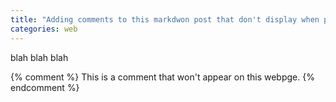 ```yaml
---
title: "Adding comments to this markdwon post that don't display when published as a webpage"
categories: web
---
```


blah blah blah

{% comment %}
This is a comment that won't appear on this webpge.
{% endcomment %}


